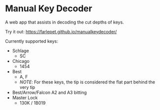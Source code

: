 Manual Key Decoder
==================

A web app that assists in decoding the cut depths of keys.

Try it out: https://farlepet.github.io/manualkeydecoder/

Currently supported keys:
 * Schlage
   * SC
 * Chicago
   * 1454
 * Best
   * A, F
   * _NOTE_: For these keys, the tip is considered the flat part behind the very tip
 * Best/Arrow/Falcon A2 and A3 bitting
 * Master Lock
   * 130K / 1B019